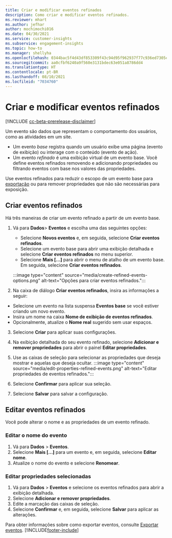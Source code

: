 ```yaml
---
title: Criar e modificar eventos refinados
description: Como criar e modificar eventos refinados.
ms.reviewer: mhart
ms.author: jefhar
author: mochimochi016
ms.date: 04/30/2021
ms.service: customer-insights
ms.subservice: engagement-insights
ms.topic: how-to
ms.manager: shellyha
ms.openlocfilehash: 0344bac5f4d43df853309f43c94d95f962937f77c936ed7305c5de4a08835f04
ms.sourcegitcommit: aa0cfbf6240a9f560e3131bdec63e051a8786dd4
ms.translationtype: HT
ms.contentlocale: pt-BR
ms.lasthandoff: 08/10/2021
ms.locfileid: "7034760"
---
```

# <a name="create-and-modify-refined-events"></a>Criar e modificar eventos refinados

[!INCLUDE [cc-beta-prerelease-disclaimer](includes/cc-beta-prerelease-disclaimer.md)]


Um evento são dados que representam o comportamento dos usuários, como as atividades em um site.

- Um evento *base* registra quando um usuário exibe uma página (evento de exibição) ou interage com o conteúdo (evento de ação).
- Um evento *refinado* é uma exibição virtual de um evento base. Você define eventos refinados removendo e adicionando propriedades ou filtrando eventos com base nos valores das propriedades.

Use eventos refinados para reduzir o escopo de um evento base para [exportação](export-events.md) ou para remover propriedades que não são necessárias para exposição.

## <a name="create-refined-events"></a>Criar eventos refinados

Há três maneiras de criar um evento refinado a partir de um evento base. 

1. Vá para **Dados**> **Eventos** e escolha uma das seguintes opções:
    - Selecione **Novos eventos** e, em seguida, selecione **Criar eventos refinados**.
    - Selecione um evento base para abrir uma exibição detalhada e selecione **Criar eventos refinados** no menu superior.
    - Selecione **Mais [...]** para abrir o menu de atalho de um evento base. Em seguida, selecione **Criar eventos refinados**.
    
    :::image type="content" source="media/create-refined-events-options.png" alt-text="Opções para criar eventos refinados.":::

1. Na caixa de diálogo **Criar eventos refinados**, insira as informações a seguir:

- Selecione um evento na lista suspensa **Eventos base** se você estiver criando um novo evento.
- Insira um nome na caixa **Nome de exibição de eventos refinados**.
- Opcionalmente, atualize o **Nome real** sugerido sem usar espaços.

3. Selecione **Criar** para aplicar suas configurações.

1. Na exibição detalhada do seu evento refinado, selecione **Adicionar e remover propriedades** para abrir o painel **Editar propriedades**. 

1. Use as caixas de seleção para selecionar as propriedades que deseja mostrar e aquelas que deseja ocultar. 
   :::image type="content" source="media/edit-properties-refined-events.png" alt-text="Editar propriedades de eventos refinados.":::

1. Selecione **Confirmar** para aplicar sua seleção.

1. Selecione **Salvar** para salvar a configuração.

## <a name="edit-refined-events"></a>Editar eventos refinados

Você pode alterar o nome e as propriedades de um evento refinado.

### <a name="edit-event-name"></a>Editar o nome do evento

1. Vá para **Dados** > **Eventos**. 
1. Selecione **Mais [...]** para um evento e, em seguida, selecione **Editar nome**.
1. Atualize o nome do evento e selecione **Renomear**.

### <a name="edit-selected-properties"></a>Editar propriedades selecionadas

1. Vá para **Dados** > **Eventos** e selecione os eventos refinados para abrir a exibição detalhada.
1. Selecione **Adicionar e remover propriedades**. 
1. Edite a marcação das caixas de seleção.
1. Selecione **Confirmar** e, em seguida, selecione **Salvar** para aplicar as alterações.

Para obter informações sobre como exportar eventos, consulte [Exportar eventos](export-events.md).
[!INCLUDE[footer-include](../includes/footer-banner.md)]
